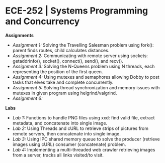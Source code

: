 # ECE-252 | Systems Programming and Concurrency

**Assignments**
* *Assignment 1:* Solving the Travelling Salesman problem using fork(): parent finds routes, child calculates distances.
* *Assignment 2:* Communicating with remote server using sockets: getaddrinfo(), socket(), connect(), send(), and recv().
* *Assignment 3:* Solving the N-Queens problem using N threads, each representing the position of the first queen.
* *Assignment 4:* Using mutexes and semaphores allowing Dobby to post tasks that elves take and complete concurrently.
* *Assignment 5:* Solving thread synchronization and memory issues with mutexes in given program using helgrind/valgrind.
* *Assignment 6:*

**Labs**
* *Lab 1:* Functions to handle PNG files using xxd: find valid file, extract metadata, and concatenate into single image.
* *Lab 2:* Using Threads and cURL to retrieve strips of pictures from remote servers, then concatenate into single image.
* *Lab 3:* Using IPC shared memory queue to solve the producer (retrieve images using cURL) consumer (concatenate) problem.
* *Lab 4:* Implementing a multi-threaded web crawler retrieving images from a server, tracks all links visited/to visit.
